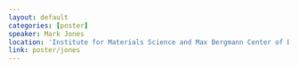 ```yaml
---
layout: default
categories: [poster]
speaker: Mark Jones 
location: 'Institute for Materials Science and Max Bergmann Center of Biomaterials'
link: poster/jones
---
```

